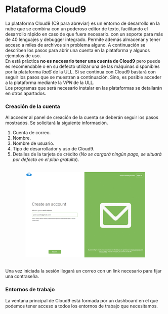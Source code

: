 # Plataforma Cloud9

La plataforma Cloud9 (C9 para abreviar) es un entorno de desarrollo en la nube que se combina con un poderoso editor de texto, facilitando el desarrollo rápido en caso de que fuera necesario. con un soporte para más de 40 lenguajes y debugger integrado. Permite además almacenar y tener acceso a miles de archivos sin problema alguno. A continuación se describen los pasos para abrir una cuenta en la plataforma y algunos ejemplos de uso. <br/> En está práctica **no es necesario tener una cuenta de Cloud9** pero puede es recomendable o en su defecto utilizar una de las máquinas disponibles por la plataforma *IaaS* de la ULL. Si se continua con Cloud9 bastará con seguir los pasos que se muestran a continuación. Sino, es posible acceder a la plataforma mediante la *VPN* de la ULL. <br/> Los programas que será necesario instalar en las plataformas se detallarán en otros apartados.





### Creación de la cuenta

Al acceder al panel de creación de la cuenta se deberán seguir los pasos mostrados. Se solicitará la siguiente información.

1. Cuenta de correo.
2. Nombre.
3. Nombre de usuario.
4. Tipo de desarrollador y uso de Cloud9.
5. Detalles de la tarjeta de crédito (*No se cargará ningún pago, se situará por defecto en el plan gratuito*). <br/><br/>




<div style="text-align:center"><img src="/img/c9.gif" /></div><br/>

Una vez iniciada la sesión llegará un correo con un link necesario para fijar una contraseña.

### Entornos de trabajo



La ventana principal de Cloud9 está formada por un dashboard en el que podemos tener acceso a todos los entornos de trabajo que necesitamos.

